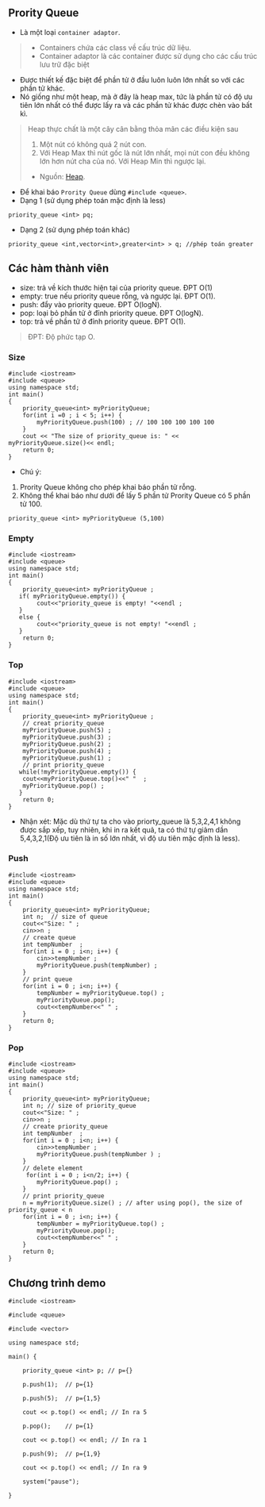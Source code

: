 ## Prority Queue
- Là một loại `container adaptor`.
>- Containers chứa các class về cấu trúc dữ liệu.
>- Container adaptor là các container được sử dụng cho các cấu trúc lưu trữ đặc biệt

- Được thiết kế đặc biệt để phần tử ở đầu luôn luôn lớn nhất so với các phần tử khác.
- Nó giống như một heap, mà ở đây là heap max, tức là phần tử có độ ưu tiên lớn nhất có thể được lấy ra và các phần tử khác được chèn vào bất kì.

>Heap thực chất là một cây cân bằng thỏa mãn các điều kiện sau  
>1. Một nút có không quá 2 nút con.  
>2. Với Heap Max thì nút gốc là nút lớn nhất, mọi nút con đều không lớn hơn nút cha của nó. Với Heap Min thì ngược lại.  
>- Nguồn: [Heap](https://yeulaptrinh.pw/category/ctdl/heap/). 
- Để khai báo `Prority Queue` dùng  `#include <queue>`.
- Dạng 1 (sử dụng phép toán mặc định là less)
```
priority_queue <int> pq;
```
- Dạng 2 (sử dụng phép toán khác)
```
priority_queue <int,vector<int>,greater<int> > q; //phép toán greater
```
## Các hàm thành viên
- size: trả về kích thước hiện tại của priority queue. ĐPT O(1)
- empty: true nếu priority queue rỗng, và ngược lại. ĐPT O(1).
- push: đẩy vào priority queue. ĐPT O(logN).
- pop: loại bỏ phần tử ở đỉnh priority queue. ĐPT O(logN).
- top: trả về phần tử ở đỉnh priority queue. ĐPT O(1).
>ĐPT: Độ phức tạp O.
### Size
```
#include <iostream>
#include <queue>
using namespace std;
int main()
{
    priority_queue<int> myPriorityQueue;
    for(int i =0 ; i < 5; i++) {
        myPriorityQueue.push(100) ; // 100 100 100 100 100
    }
    cout << "The size of priority_queue is: " << myPriorityQueue.size()<< endl;
    return 0;
}
```
- Chú ý:
1. Prority Queue không cho phép khai báo phần tử rỗng.
2. Không thể khai báo như dưới để lấy 5 phần tử Prority Queue có 5 phần tử 100.
```
priority_queue <int> myPriorityQueue (5,100)
```
### Empty
```
#include <iostream>
#include <queue>
using namespace std;
int main()
{
    priority_queue<int> myPriorityQueue ;
   if( myPriorityQueue.empty()) {
        cout<<"priority_queue is empty! "<<endl ;
   }
   else {
        cout<<"priority_queue is not empty! "<<endl ;
   }
    return 0;
}
```
### Top
```
#include <iostream>
#include <queue>
using namespace std;
int main()
{
    priority_queue<int> myPriorityQueue ;
    // creat priority_queue
    myPriorityQueue.push(5) ;
    myPriorityQueue.push(3) ;
    myPriorityQueue.push(2) ;
    myPriorityQueue.push(4) ;
    myPriorityQueue.push(1) ;
    // print priority_queue
   while(!myPriorityQueue.empty()) {
    cout<<myPriorityQueue.top()<<" "  ;
    myPriorityQueue.pop() ;
   }
    return 0;
}
```
- Nhận xét: Mặc dù thứ tự ta cho vào priorty_queue là 5,3,2,4,1 không được sắp xếp, tuy nhiên, khi in ra kết quả, ta có thứ tự giảm dần 5,4,3,2,1(Độ ưu tiên là in số lớn nhất, vì độ ưu tiên mặc định là less).
### Push
```
#include <iostream>
#include <queue>
using namespace std;
int main()
{
    priority_queue<int> myPriorityQueue;
    int n;  // size of queue
    cout<<"Size: " ;
    cin>>n ;
    // create queue
    int tempNumber  ;
    for(int i = 0 ; i<n; i++) {
        cin>>tempNumber ;
        myPriorityQueue.push(tempNumber) ;
    }
    // print queue
    for(int i = 0 ; i<n; i++) {
        tempNumber = myPriorityQueue.top() ;
        myPriorityQueue.pop();
        cout<<tempNumber<<" " ;
    }
    return 0;
}
```
### Pop
```
#include <iostream>
#include <queue>
using namespace std;
int main()
{
    priority_queue<int> myPriorityQueue;
    int n; // size of priority_queue
    cout<<"Size: " ;
    cin>>n ;
    // create priority_queue
    int tempNumber  ;
    for(int i = 0 ; i<n; i++) {
        cin>>tempNumber ;
        myPriorityQueue.push(tempNumber ) ;
    }
    // delete element
     for(int i = 0 ; i<n/2; i++) {
        myPriorityQueue.pop() ;
    }
    // print priority_queue
    n = myPriorityQueue.size() ; // after using pop(), the size of priority_queue < n
    for(int i = 0 ; i<n; i++) {
        tempNumber = myPriorityQueue.top() ;
        myPriorityQueue.pop();
        cout<<tempNumber<<" " ;
    }
    return 0;
}
```
## Chương trình demo
```
#include <iostream>
 
#include <queue>
 
#include <vector>
 
using namespace std;
 
main() {
 
    priority_queue <int> p;	// p={}
 
    p.push(1);	// p={1}
 
    p.push(5);	// p={1,5}
 
    cout << p.top() << endl; // In ra 5
 
    p.pop();	// p={1}
 
    cout << p.top() << endl; // In ra 1
 
    p.push(9);	// p={1,9}
 
    cout << p.top() << endl; // In ra 9
 
    system("pause");
 
}
```